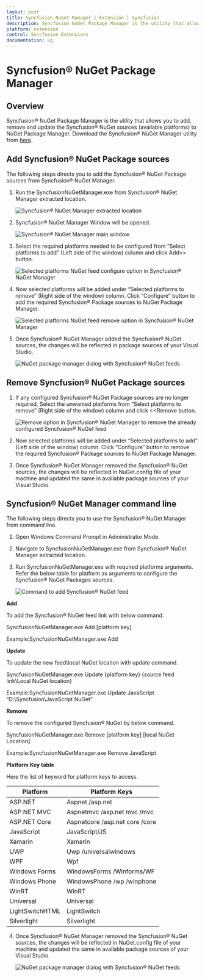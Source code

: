 ```yaml
---
layout: post
title: Syncfusion NuGet Manager | Extension | Syncfusion
description: Syncfusion NuGet Package Manager is the utility that allows you to add, remove and update the Syncfusion NuGet sources (available platforms) to NuGet Package Manager
platform: extension
control: Syncfusion Extensions
documentation: ug
---
```


# Syncfusion® NuGet Package Manager

## Overview

Syncfusion® NuGet Package Manager is the utility that allows you to add, remove and update the Syncfusion® NuGet sources (available platforms) to NuGet Package Manager. Download the Syncfusion® NuGet Manager utility from [here](http://www.syncfusion.com/downloads/support/directtrac/general/ze/SyncfusionNuGetManager-2143130196).

## Add Syncfusion® NuGet Package sources 

The following steps directs you to add the Syncfusion® NuGet Package sources from Syncfusion® NuGet Manager. 

1. Run the SyncfusionNuGetManager.exe from Syncfusion® NuGet Manager extracted location. 

   ![Syncfusion® NuGet Manager extracted location](SyncfusionNuGetManager_images/SyncfusionNuGetManager-img1.png)

2. Syncfusion® NuGet Manager Window will be opened.

   ![Syncfusion® NuGet Manager main window](SyncfusionNuGetManager_images/SyncfusionNuGetManager-img2.png)

3. Select the required platforms needed to be configured from “Select platforms to add” (Left side of the window) column and click Add>> button.

   ![Selected platforms NuGet feed configure option in Syncfusion® NuGet Manager](SyncfusionNuGetManager_images/SyncfusionNuGetManager-img3.png)

4. Now selected platforms will be added under “Selected platforms to remove” (Right side of the window) column. Click “Configure” button to add the required Syncfusion® Package sources to NuGet Package Manager.

   ![Selected platforms NuGet feed remove option in Syncfusion® NuGet Manager](SyncfusionNuGetManager_images/SyncfusionNuGetManager-img4.png)

5. Once Syncfusion® NuGet Manager added the Syncfusion® NuGet sources, the changes will be reflected in package sources of your Visual Studio. 

   ![NuGet package manager dialog with Syncfusion® NuGet feeds](SyncfusionNuGetManager_images/SyncfusionNuGetManager-img5.png)

## Remove Syncfusion® NuGet Package sources 

1. If any configured Syncfusion® NuGet Package sources are no longer required, Select the unwanted platforms from “Select platforms to remove” (Right side of the window) column and click <<Remove button. 

   ![Remove option in Syncfusion® NuGet Manager to remove the already configured Syncfusion® NuGet feed](SyncfusionNuGetManager_images/SyncfusionNuGetManager-img6.png)   

2. Now selected platforms will be added under “Selected platforms to add” (Left side of the window) column. Click “Configure” button to remove the required Syncfusion® Package sources to NuGet Package Manager.

3. Once Syncfusion® NuGet Manager removed the Syncfusion® NuGet sources, the changes will be reflected in NuGet.config file of your machine and updated the same in available package sources of your Visual Studio. 

## Syncfusion® NuGet Manager command line

The following steps directs you to use the Syncfusion® NuGet Manager from command line.

1. Open Windows Command Prompt in Administrator Mode.

2. Navigate to SyncfusionNuGetManager.exe from Syncfusion® NuGet Manager extracted location.  

3. Run SyncfusionNuGetManager.exe with required platforms arguments. Refer the below table for platform as arguments to configure the Syncfusion® NuGet Packages sources. 

   ![Command to add Syncfusion® NuGet feed](SyncfusionNuGetManager_images/SyncfusionNuGetManager-img8.jpeg)

**Add**

To add the Syncfusion® NuGet feed link with below command.

SyncfusionNuGetManager.exe Add [platform key]

Example:SyncfusionNuGetManager.exe Add

**Update**

To update the new feed\local NuGet location with update command.

SyncfusionNuGetManager.exe Update {platform key} {source feed link\Local NuGet location}

Example:SyncfusionNuGetManager.exe Update JavaScript “D:\Syncfusion\JavaScript NuGet”

**Remove**

To remove the configured Syncfusion® NuGet by below command.

SyncfusionNuGetManager.exe Remove [platform  key] [local NuGet Location]

Example:SyncfusionNuGetManager.exe Remove JavaScript

**Platform Key table**

Here the list of keyword for platform keys to access. 

<table>
 <thead>
  <tr>
    <th>Platform</th>
    <th>Platform Keys</th>
  </tr>
 </thead>
 <tbody>
  <tr>
   <td>ASP.NET</td>
   <td>Aspnet /asp.net</td>
  </tr>
  <tr>
    <td>ASP.NET MVC</td>
    <td>Aspnetmvc /asp.net mvc /mvc</td>
  </tr>
  <tr>
    <td>ASP.NET Core</td>
    <td>Aspnetcore /asp.net core /core</td>
  </tr>
  <tr>
   <td>JavaScript</td>
   <td>JavaScript/JS</td>
  </tr>
  <tr>
    <td>Xamarin</td>
     <td>Xamarin</td>
  </tr>
  <tr>
   <td>UWP</td>
   <td>Uwp /universalwindows</td>
 </tr>
 <tr>
   <td>WPF<br/></td>
   <td>Wpf</td>
 </tr>
 <tr>
   <td>Windows Forms</td>
   <td>WindowsForms /Winforms/WF</td>
 </tr>
 <tr>
  <td>Windows Phone</td>
  <td>WindowsPhone /wp /winphone</td>
 </tr>
 <tr>
  <td>WinRT</td>
  <td>WinRT</td>
 </tr>
 <tr>
  <td>Universal</td>
  <td>Universal</td>
 </tr>
 <tr>
  <td>LightSwitchHTML</td>
  <td>LightSwitch</td>
 </tr>
 <tr>
  <td>Silverlight</td>
  <td>Silverlight</td>
 </tr>
 </tbody>
</table>

4. Once Syncfusion® NuGet Manager removed the Syncfusion® NuGet sources, the changes will be reflected in NuGet.config file of your machine and updated the same in available package sources of your Visual Studio. 

   ![NuGet package manager dialog with Syncfusion® NuGet feeds](SyncfusionNuGetManager_images/SyncfusionNuGetManager-img5.png)


